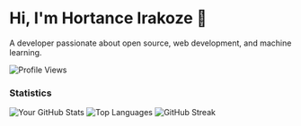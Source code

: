 # Hi, I'm Hortance Irakoze 👋

A developer passionate about open source, web development, and machine learning. 

![Profile Views](https://visitor-badge.laobi.icu/badge?page_id=Irakoze-Hortance.Irakoze-Hortance)
### Statistics ###
![Your GitHub Stats](https://github-readme-stats.vercel.app/api?username=Irakoze-Hortance&show_icons=true&theme=tokyonight)
![Top Languages](https://github-readme-stats.vercel.app/api/top-langs/?username=Irakoze-Hortance&layout=compact&theme=tokyonight)
![GitHub Streak](https://github-readme-streak-stats.herokuapp.com/?user=Irakoze-Hortance&theme=tokyonight)

